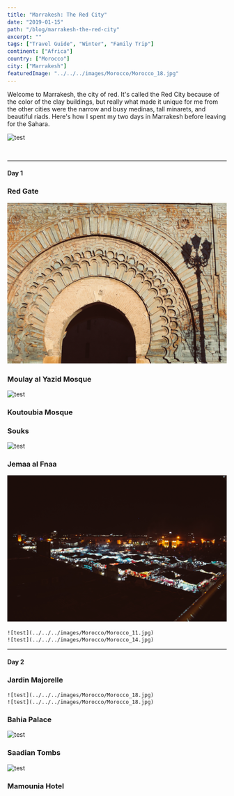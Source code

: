 ```yaml
---
title: "Marrakesh: The Red City"
date: "2019-01-15"
path: "/blog/marrakesh-the-red-city"
excerpt: ""
tags: ["Travel Guide", "Winter", "Family Trip"]
continent: ["Africa"]
country: ["Morocco"]
city: ["Marrakesh"]
featuredImage: "../../../images/Morocco/Morocco_18.jpg"
---
```


Welcome to Marrakesh, the city of red. It's called the Red City because of the color of the clay buildings, but really what made it unique for me from the other cities were the narrow and busy medinas, tall minarets, and beautiful riads. Here's how I spent my two days in Marrakesh before leaving for the Sahara. 

![test](../../../images/Morocco/Morocco_20.jpg) 

&nbsp;

*****************************************************************************
#### Day 1 

### Red Gate 

![test](../../../images/Morocco/Morocco_18.jpg)

### Moulay al Yazid Mosque

![test](../../../images/Morocco/Morocco_17.jpg)

### Koutoubia Mosque 

### Souks

![test](../../../images/Morocco/Morocco_13.jpg)

### Jemaa al Fnaa

![test](../../../images/Morocco/Morocco_24.jpg)

```grid|2|
![test](../../../images/Morocco/Morocco_11.jpg) 
![test](../../../images/Morocco/Morocco_14.jpg) 
```


*****************************************************************************
#### Day 2 

### Jardin Majorelle 

```grid|2|
![test](../../../images/Morocco/Morocco_18.jpg) 
![test](../../../images/Morocco/Morocco_18.jpg) 
```

### Bahia Palace

![test](../../../images/Morocco/Morocco_23.jpg)

### Saadian Tombs

![test](../../../images/Morocco/Morocco_25.jpg)

### Mamounia Hotel 






